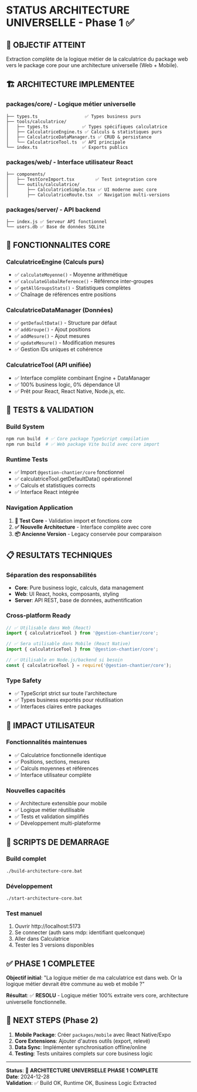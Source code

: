 # STATUS ARCHITECTURE UNIVERSELLE - Phase 1 ✅

## 🎯 OBJECTIF ATTEINT
Extraction complète de la logique métier de la calculatrice du package web vers le package core pour une architecture universelle (Web + Mobile).

## 🏗️ ARCHITECTURE IMPLEMENTEE

### packages/core/ - Logique métier universelle
```
├── types.ts                  ✅ Types business purs 
├── tools/calculatrice/
│   ├── types.ts             ✅ Types spécifiques calculatrice
│   ├── CalculatriceEngine.ts ✅ Calculs & statistiques purs
│   ├── CalculatriceDataManager.ts ✅ CRUD & persistance
│   └── CalculatriceTool.ts  ✅ API principale
└── index.ts                 ✅ Exports publics
```

### packages/web/ - Interface utilisateur React
```
├── components/
│   ├── TestCoreImport.tsx        ✅ Test integration core
│   └── outils/calculatrice/
│       ├── CalculatriceSimple.tsx ✅ UI moderne avec core
│       ├── CalculatriceRoute.tsx  ✅ Navigation multi-versions
```

### packages/server/ - API backend
```
├── index.js ✅ Serveur API fonctionnel
└── users.db ✅ Base de données SQLite
```

## 🚀 FONCTIONNALITES CORE

### CalculatriceEngine (Calculs purs)
- ✅ `calculateMoyenne()` - Moyenne arithmétique
- ✅ `calculateGlobalReference()` - Référence inter-groupes
- ✅ `getAllGroupsStats()` - Statistiques complètes
- ✅ Chaînage de références entre positions

### CalculatriceDataManager (Données)
- ✅ `getDefaultData()` - Structure par défaut
- ✅ `addGroupe()` - Ajout positions
- ✅ `addMesure()` - Ajout mesures
- ✅ `updateMesure()` - Modification mesures
- ✅ Gestion IDs uniques et cohérence

### CalculatriceTool (API unifiée)
- ✅ Interface complète combinant Engine + DataManager
- ✅ 100% business logic, 0% dépendance UI
- ✅ Prêt pour React, React Native, Node.js, etc.

## 🧪 TESTS & VALIDATION

### Build System
```bash
npm run build  # ✅ Core package TypeScript compilation
npm run build  # ✅ Web package Vite build avec core import  
```

### Runtime Tests
- ✅ Import `@gestion-chantier/core` fonctionnel
- ✅ calculatriceTool.getDefaultData() opérationnel
- ✅ Calculs et statistiques corrects
- ✅ Interface React intégrée

### Navigation Application
1. **🧪 Test Core** - Validation import et fonctions core
2. **✅ Nouvelle Architecture** - Interface complète avec core
3. **📦 Ancienne Version** - Legacy conservée pour comparaison

## 📋 RESULTATS TECHNIQUES

### Séparation des responsabilités
- **Core**: Pure business logic, calculs, data management
- **Web**: UI React, hooks, composants, styling
- **Server**: API REST, base de données, authentification

### Cross-platform Ready
```typescript
// ✅ Utilisable dans Web (React)
import { calculatriceTool } from '@gestion-chantier/core';

// ✅ Sera utilisable dans Mobile (React Native)
import { calculatriceTool } from '@gestion-chantier/core';

// ✅ Utilisable en Node.js/backend si besoin
const { calculatriceTool } = require('@gestion-chantier/core');
```

### Type Safety
- ✅ TypeScript strict sur toute l'architecture
- ✅ Types business exportés pour réutilisation
- ✅ Interfaces claires entre packages

## 🎊 IMPACT UTILISATEUR

### Fonctionnalités maintenues
- ✅ Calculatrice fonctionnelle identique
- ✅ Positions, sections, mesures
- ✅ Calculs moyennes et références
- ✅ Interface utilisateur complète

### Nouvelles capacités
- ✅ Architecture extensible pour mobile
- ✅ Logique métier réutilisable
- ✅ Tests et validation simplifiés
- ✅ Développement multi-plateforme

## 🚀 SCRIPTS DE DEMARRAGE

### Build complet
```bash
./build-architecture-core.bat
```

### Développement
```bash
./start-architecture-core.bat
```

### Test manuel
1. Ouvrir http://localhost:5173
2. Se connecter (auth sans mdp: identifiant quelconque)
3. Aller dans Calculatrice
4. Tester les 3 versions disponibles

## ✅ PHASE 1 COMPLETEE

**Objectif initial**: "La logique métier de ma calculatrice est dans web. Or la logique métier devrait être commune au web et mobile ?"

**Résultat**: ✅ **RESOLU** - Logique métier 100% extraite vers core, architecture universelle fonctionnelle.

## 📍 NEXT STEPS (Phase 2)

1. **Mobile Package**: Créer `packages/mobile` avec React Native/Expo
2. **Core Extensions**: Ajouter d'autres outils (export, relevé)
3. **Data Sync**: Implémenter synchronisation offline/online
4. **Testing**: Tests unitaires complets sur core business logic

---

**Status**: 🎉 **ARCHITECTURE UNIVERSELLE PHASE 1 COMPLETE**  
**Date**: 2024-12-28  
**Validation**: ✅ Build OK, Runtime OK, Business Logic Extracted  